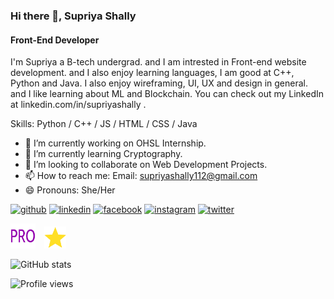 ### Hi there 👋, Supriya Shally
#### Front-End Developer

I'm Supriya a B-tech undergrad. and I am intrested in Front-end website development. and I also enjoy learning languages, I am good at C++, Python and Java. I also enjoy wireframing, UI, UX and design in general. and I like learning about ML and Blockchain. You can check out my LinkedIn at linkedin.com/in/supriyashally .

Skills: Python / C++ / JS / HTML / CSS / Java

- 🔭 I’m currently working on OHSL Internship. 
- 🌱 I’m currently learning Cryptography. 
- 👯 I’m looking to collaborate on Web Development Projects. 
- 📫 How to reach me: Email: supriyashally112@gmail.com 
- 😄 Pronouns: She/Her 


[<img src='https://cdn.jsdelivr.net/npm/simple-icons@3.0.1/icons/github.svg' alt='github' height='40'>](https://github.com/Supriya1105)  [<img src='https://cdn.jsdelivr.net/npm/simple-icons@3.0.1/icons/linkedin.svg' alt='linkedin' height='40'>](https://www.linkedin.com/in/supriyashally/)  [<img src='https://cdn.jsdelivr.net/npm/simple-icons@3.0.1/icons/facebook.svg' alt='facebook' height='40'>](https://www.facebook.com/SupriyaShally)  [<img src='https://cdn.jsdelivr.net/npm/simple-icons@3.0.1/icons/instagram.svg' alt='instagram' height='40'>](https://www.instagram.com/supriyashally/)  [<img src='https://cdn.jsdelivr.net/npm/simple-icons@3.0.1/icons/twitter.svg' alt='twitter' height='40'>](https://twitter.com/ShallySupriya)  

<a href='https://github.com/pricing'><img src='https://raw.githubusercontent.com/acervenky/animated-github-badges/master/assets/pro.gif' width='40' height='40'></a> <a href='https://stars.github.com/'><img src='https://raw.githubusercontent.com/acervenky/animated-github-badges/master/assets/starbadge.gif' width='35' height='35'></a> 

![GitHub stats](https://github-readme-stats.vercel.app/api?username=Supriya1105&show_icons=true)  

![Profile views](https://gpvc.arturio.dev/Supriya1105)  

